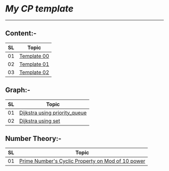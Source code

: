 # _**My CP template**_
---
## Content:-
|SL|Topic|
|---|---|
|01|[Template 00](https://github.com/zaman-37/my-cp-template/blob/main/code/cp_template00.cpp "template")|
|02|[Template 01](https://github.com/zaman-37/my-cp-template/blob/main/code/cp_template01.cpp "template")|
|03|[Template 02](https://github.com/zaman-37/my-cp-template/blob/main/code/cp_template02.cpp "template")|

## Graph:-
|SL|Topic|
|---|---|
|01|[Dijkstra using priority_queue](https://github.com/zaman-37/my-cp-template/blob/main/code/dijkstra_implementatipn_using_priority_queue.cpp "dijkstra")|
|02|[Dijkstra using set](https://github.com/zaman-37/my-cp-template/blob/main/code/dijkstra_implementatipn_using_set.cpp "dijkstra")|

## Number Theory:-
|SL|Topic|
|---|---|
|01|[Prime Number's Cyclic Property on Mod of 10 power](https://github.com/zaman-37/my-cp-template/blob/main/code/cyclic_property_of_prim_numbers.cpp "Prime number")|


